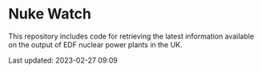 # Nuke Watch

This repository includes code for retrieving the latest information available on the output of EDF nuclear power plants in the UK.

Last updated: 2023-02-27 09:09